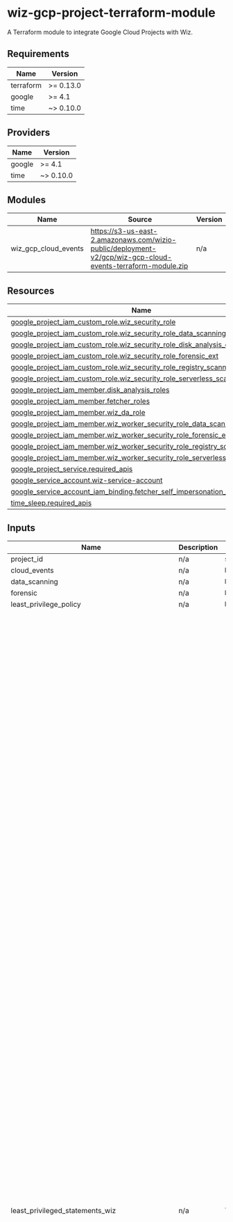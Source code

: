 <!-- BEGIN_TF_DOCS -->
# wiz-gcp-project-terraform-module

A Terraform module to integrate Google Cloud Projects with Wiz.

## Requirements

| Name | Version |
|------|---------|
| terraform | >= 0.13.0 |
| google | >= 4.1 |
| time | ~> 0.10.0 |

## Providers

| Name | Version |
|------|---------|
| google | >= 4.1 |
| time | ~> 0.10.0 |

## Modules

| Name | Source | Version |
|------|--------|---------|
| wiz\_gcp\_cloud\_events | https://s3-us-east-2.amazonaws.com/wizio-public/deployment-v2/gcp/wiz-gcp-cloud-events-terraform-module.zip | n/a |

## Resources

| Name | Type |
|------|------|
| [google_project_iam_custom_role.wiz_security_role](https://registry.terraform.io/providers/hashicorp/google/latest/docs/resources/project_iam_custom_role) | resource |
| [google_project_iam_custom_role.wiz_security_role_data_scanning_ext](https://registry.terraform.io/providers/hashicorp/google/latest/docs/resources/project_iam_custom_role) | resource |
| [google_project_iam_custom_role.wiz_security_role_disk_analysis_ext](https://registry.terraform.io/providers/hashicorp/google/latest/docs/resources/project_iam_custom_role) | resource |
| [google_project_iam_custom_role.wiz_security_role_forensic_ext](https://registry.terraform.io/providers/hashicorp/google/latest/docs/resources/project_iam_custom_role) | resource |
| [google_project_iam_custom_role.wiz_security_role_registry_scanning_ext](https://registry.terraform.io/providers/hashicorp/google/latest/docs/resources/project_iam_custom_role) | resource |
| [google_project_iam_custom_role.wiz_security_role_serverless_scanning_ext](https://registry.terraform.io/providers/hashicorp/google/latest/docs/resources/project_iam_custom_role) | resource |
| [google_project_iam_member.disk_analysis_roles](https://registry.terraform.io/providers/hashicorp/google/latest/docs/resources/project_iam_member) | resource |
| [google_project_iam_member.fetcher_roles](https://registry.terraform.io/providers/hashicorp/google/latest/docs/resources/project_iam_member) | resource |
| [google_project_iam_member.wiz_da_role](https://registry.terraform.io/providers/hashicorp/google/latest/docs/resources/project_iam_member) | resource |
| [google_project_iam_member.wiz_worker_security_role_data_scanning_ext](https://registry.terraform.io/providers/hashicorp/google/latest/docs/resources/project_iam_member) | resource |
| [google_project_iam_member.wiz_worker_security_role_forensic_ext](https://registry.terraform.io/providers/hashicorp/google/latest/docs/resources/project_iam_member) | resource |
| [google_project_iam_member.wiz_worker_security_role_registry_scanning_ext](https://registry.terraform.io/providers/hashicorp/google/latest/docs/resources/project_iam_member) | resource |
| [google_project_iam_member.wiz_worker_security_role_serverless_scanning_ext](https://registry.terraform.io/providers/hashicorp/google/latest/docs/resources/project_iam_member) | resource |
| [google_project_service.required_apis](https://registry.terraform.io/providers/hashicorp/google/latest/docs/resources/project_service) | resource |
| [google_service_account.wiz-service-account](https://registry.terraform.io/providers/hashicorp/google/latest/docs/resources/service_account) | resource |
| [google_service_account_iam_binding.fetcher_self_impersonation_roles](https://registry.terraform.io/providers/hashicorp/google/latest/docs/resources/service_account_iam_binding) | resource |
| [time_sleep.required_apis](https://registry.terraform.io/providers/hashicorp/time/latest/docs/resources/sleep) | resource |

## Inputs

| Name | Description | Type | Default | Required |
|------|-------------|------|---------|:--------:|
| project\_id | n/a | `string` | n/a | yes |
| cloud\_events | n/a | `bool` | `false` | no |
| data\_scanning | n/a | `bool` | `false` | no |
| forensic | n/a | `bool` | `false` | no |
| least\_privilege\_policy | n/a | `bool` | `false` | no |
| least\_privileged\_statements\_wiz | n/a | `list(string)` | <pre>[<br>  "alloydb.backups.list",<br>  "alloydb.clusters.list",<br>  "alloydb.instances.list",<br>  "apikeys.keys.list",<br>  "appengine.applications.get",<br>  "appengine.services.list",<br>  "artifactregistry.repositories.list",<br>  "bigquery.datasets.get",<br>  "bigtable.clusters.list",<br>  "bigtable.instances.getIamPolicy",<br>  "bigtable.instances.list",<br>  "certificatemanager.certs.list",<br>  "cloudfunctions.functions.get",<br>  "cloudfunctions.functions.list",<br>  "cloudkms.cryptoKeys.getIamPolicy",<br>  "cloudkms.cryptoKeys.list",<br>  "cloudkms.keyRings.getIamPolicy",<br>  "cloudkms.keyRings.list",<br>  "cloudsql.databases.list",<br>  "cloudsql.instances.get",<br>  "cloudsql.instances.list",<br>  "composer.environments.list",<br>  "cloudsql.users.get",<br>  "cloudsql.users.list",<br>  "compute.addresses.list",<br>  "compute.backendBuckets.list",<br>  "compute.backendServices.list",<br>  "compute.disks.getIamPolicy",<br>  "compute.disks.list",<br>  "compute.externalVpnGateways.list",<br>  "compute.firewalls.list",<br>  "compute.forwardingRules.list",<br>  "compute.images.get",<br>  "compute.images.getIamPolicy",<br>  "compute.instanceGroupManagers.list",<br>  "compute.instanceGroups.list",<br>  "compute.instances.get",<br>  "compute.instances.getIamPolicy",<br>  "compute.instances.list",<br>  "compute.machineTypes.get",<br>  "compute.networkEndpointGroups.get",<br>  "compute.networkEndpointGroups.list",<br>  "compute.networks.list",<br>  "compute.projects.get",<br>  "compute.regionBackendServices.list",<br>  "compute.routers.list",<br>  "compute.routes.list",<br>  "compute.snapshots.list",<br>  "compute.sslCertificates.list",<br>  "compute.sslPolicies.list",<br>  "compute.subnetworks.list",<br>  "compute.targetHttpProxies.list",<br>  "compute.targetHttpsProxies.list",<br>  "compute.targetPools.list",<br>  "compute.targetSslProxies.list",<br>  "compute.targetTcpProxies.list",<br>  "compute.targetVpnGateways.list",<br>  "compute.urlMaps.get",<br>  "compute.urlMaps.list",<br>  "compute.vpnGateways.list",<br>  "container.clusters.list",<br>  "dataproc.clusters.getIamPolicy",<br>  "dataproc.clusters.list",<br>  "datastore.databases.list",<br>  "dns.managedZones.list",<br>  "dns.responsePolicies.get",<br>  "dns.responsePolicies.list",<br>  "file.instances.list",<br>  "firebaserules.rulesets.get",<br>  "firebaserules.rulesets.list",<br>  "iam.roles.get",<br>  "iam.roles.list",<br>  "iam.serviceAccountKeys.list",<br>  "iam.serviceAccounts.getIamPolicy",<br>  "iam.serviceAccounts.list",<br>  "iam.workloadIdentityPools.list",<br>  "logging.logMetrics.list",<br>  "logging.sinks.list",<br>  "memcache.instances.list",<br>  "memcache.locations.list",<br>  "orgpolicy.policies.list",<br>  "orgpolicy.policy.get",<br>  "policyanalyzer.serviceAccountKeyLastAuthenticationActivities.query",<br>  "pubsub.subscriptions.getIamPolicy",<br>  "pubsub.subscriptions.list",<br>  "pubsub.topics.list",<br>  "recommender.iamPolicyInsights.list",<br>  "recommender.iamPolicyRecommendations.get",<br>  "recommender.iamPolicyRecommendations.list",<br>  "recommender.iamServiceAccountInsights.list",<br>  "redis.instances.list",<br>  "redis.locations.list",<br>  "resourcemanager.folders.getIamPolicy",<br>  "resourcemanager.folders.list",<br>  "resourcemanager.organizations.get",<br>  "resourcemanager.organizations.getIamPolicy",<br>  "resourcemanager.projects.get",<br>  "resourcemanager.projects.getIamPolicy",<br>  "run.revisions.get",<br>  "run.services.get",<br>  "run.services.getIamPolicy",<br>  "run.services.list",<br>  "secretmanager.secrets.list",<br>  "securitycenter.findings.list",<br>  "serviceusage.services.list",<br>  "servicemanagement.services.get",<br>  "servicemanagement.services.list",<br>  "serviceusage.services.list",<br>  "spanner.databases.getIamPolicy",<br>  "spanner.databases.list",<br>  "spanner.instances.getIamPolicy",<br>  "spanner.instances.list",<br>  "storage.buckets.getIamPolicy",<br>  "storage.buckets.list"<br>]</pre> | no |
| project\_service\_wait\_time | Amount of time to wait after enabling the required Google Cloud APIs | `string` | `"10s"` | no |
| required\_apis | n/a | `map(string)` | <pre>{<br>  "accessapproval": "accessapproval.googleapis.com",<br>  "accesscontextmanager": "accesscontextmanager.googleapis.com",<br>  "apikeys": "apikeys.googleapis.com",<br>  "appengine": "appengine.googleapis.com",<br>  "bigquery": "bigquery.googleapis.com",<br>  "bigquerystorage": "bigquerystorage.googleapis.com",<br>  "bigtableadmin": "bigtableadmin.googleapis.com",<br>  "certificatemanager": "certificatemanager.googleapis.com",<br>  "cloudapis": "cloudapis.googleapis.com",<br>  "cloudasset": "cloudasset.googleapis.com",<br>  "cloudfunctions": "cloudfunctions.googleapis.com",<br>  "cloudkms": "cloudkms.googleapis.com",<br>  "cloudresourcemanager": "cloudresourcemanager.googleapis.com",<br>  "composer": "composer.googleapis.com",<br>  "compute": "compute.googleapis.com",<br>  "container": "container.googleapis.com",<br>  "dns": "dns.googleapis.com",<br>  "essentialcontacts": "essentialcontacts.googleapis.com",<br>  "file": "file.googleapis.com",<br>  "firebaserules": "firebaserules.googleapis.com",<br>  "iam": "iam.googleapis.com",<br>  "identitytoolkit": "identitytoolkit.googleapis.com",<br>  "memcache": "memcache.googleapis.com",<br>  "policyanalyzer": "policyanalyzer.googleapis.com",<br>  "pubsub": "pubsub.googleapis.com",<br>  "recommender": "recommender.googleapis.com",<br>  "redis": "redis.googleapis.com",<br>  "run": "run.googleapis.com",<br>  "secretmanager": "secretmanager.googleapis.com",<br>  "securitycenter": "securitycenter.googleapis.com",<br>  "servicemanagement": "servicemanagement.googleapis.com",<br>  "servicenetworking": "servicenetworking.googleapis.com",<br>  "serviceusage": "serviceusage.googleapis.com",<br>  "spanner": "spanner.googleapis.com",<br>  "sqladmin": "sqladmin.googleapis.com"<br>}</pre> | no |
| serverless\_scanning | n/a | `bool` | `false` | no |
| standard\_statements | n/a | `list(string)` | <pre>[<br>  "firebaserules.rulesets.get",<br>  "firebaserules.rulesets.list",<br>  "storage.buckets.get",<br>  "storage.objects.get"<br>]</pre> | no |
| wiz\_managed\_identity\_external\_id | n/a | `string` | `""` | no |
| wiz\_security\_role\_data\_scanning\_ext\_name | n/a | `string` | `"wiz_security_role_data_scanning_ext"` | no |
| wiz\_security\_role\_disk\_analysis\_ext\_name | n/a | `string` | `"wiz_security_role_disk_analysis_ext"` | no |
| wiz\_security\_role\_forensic\_ext\_name | n/a | `string` | `"wiz_security_role_forensic_ext"` | no |
| wiz\_security\_role\_name | n/a | `string` | `"wiz_security_role"` | no |
| wiz\_security\_role\_registry\_scanning\_ext\_name | n/a | `string` | `"wiz_security_role_registry_scanning_ext"` | no |
| wiz\_security\_role\_serverless\_scanning\_ext\_name | n/a | `string` | `"wiz_security_role_serverless_scanning_ext"` | no |
| wiz\_service\_account\_name | n/a | `string` | `"wiz-service-account"` | no |
| worker\_service\_account\_id | n/a | `string` | `""` | no |

## Outputs

| Name | Description |
|------|-------------|
| cloud\_events\_subscription\_id | n/a |
| cloud\_events\_topic | n/a |
<!-- END_TF_DOCS -->